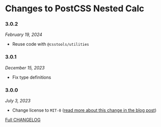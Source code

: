 # Changes to PostCSS Nested Calc

### 3.0.2

_February 19, 2024_

- Reuse code with `@csstools/utilities`

### 3.0.1

_December 15, 2023_

- Fix type definitions

### 3.0.0

_July 3, 2023_

- Change license to `MIT-0` ([read more about this change in the blog post](https://preset-env.cssdb.org/blog/license-change/))

[Full CHANGELOG](https://github.com/csstools/postcss-plugins/tree/main/plugins/postcss-nested-calc/CHANGELOG.md)
